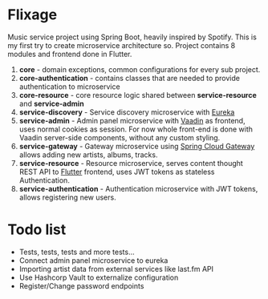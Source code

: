 # Flixage
Music service project using Spring Boot, heavily inspired by Spotify. This is my first try to create microservice architecture so. Project contains 8 modules and frontend done in Flutter.

 1. **core** - domain exceptions, common configurations for every sub project. 
 2. **core-authentication** - contains classes that are needed to provide authentication to microservice
 3. **core-resource** - core resource logic shared between **service-resource** and **service-admin**
 4. **service-discovery** - Service discovery microservice with [Eureka](https://github.com/mechero/spring-boot-eureka)
 5. **service-admin** - Admin panel microservice with [Vaadin](https://vaadin.com/) as frontend, uses normal cookies as session. For now whole front-end is done with Vaadin server-side components, without any custom styling.
 6.  **service-gateway** - Gateway microservice using  [Spring Cloud Gateway](https://github.com/spring-cloud/spring-cloud-gateway) allows adding new artists, albums, tracks.
 7.  **service-resource** - Resource microservice, serves content thought REST API to [Flutter](https://flutter.dev/) frontend, uses JWT tokens as stateless Authentication.
 8. **service-authentication** - Authentication microservice with JWT tokens, allows registering new users. 

# Todo list
- Tests, tests, tests and more tests... 
- Connect admin panel microservice to eureka
- Importing artist data from external services like last.fm API
- Use Hashcorp Vault to externalize configuration
- Register/Change password endpoints